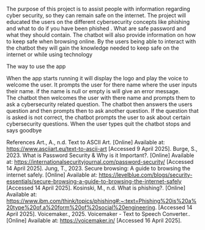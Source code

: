 The purpose of this project is to assist people with information regarding cyber security, so they can remain 
safe on the internet. The project will educated the users on the different cybersecurity concepts like
phishing and what to do if you have been phished . What are safe password and what they should contain.
The chatbot will also provide information on how to keep safe when browsing online. By the users being 
able to interact with the chatbot they will gain the knowledge needed to keep safe on the internet or while 
using technology 


The way to use the app

When the app starts running it will display the logo and play the voice to welcome the user.
It prompts the user for there name where the user inputs their name.
if the name is null or empty is will give an error message.  
The chatbot then welcomes the user with there name and prompts them to ask a cybersecurity related question. 
The chatbot then answers the users question and then prompts then to ask another question. 
If the question that is asked is not correct, the chatbot prompts the user to ask about certain cybersecurity questions. 
When the user types quit the chatbot stops and says goodbye 



References
Art., A., n.d. Text to ASCII Art. [Online] 
Available at: https://www.asciiart.eu/text-to-ascii-art
[Accessed 9 April 2025].
Burge, S., 2023. What is Password Security & Why is it Important?. [Online] 
Available at: https://internationalsecurityjournal.com/password-security/
[Accessed 14 April 2025].
Jung, T., 2023. Secure browsing: A guide to browsing the internet safely. [Online] 
Available at: https://levelblue.com/blogs/security-essentials/secure-browsing-a-guide-to-browsing-the-internet-safely
[Accessed 14 April 2025].
Kosinski, M., n.d. What is phishing?. [Online] 
Available at: https://www.ibm.com/think/topics/phishing#:~:text=Phishing%20is%20a%20type%20of,a%20form%20of%20social%20engineering.
[Accessed 14 April 2025].
Voicemaker., 2025. Voicemaker - Text to Speech Converter.. [Online] 
Available at: https://voicemaker.in/
[Accessed 16 April 2025].

